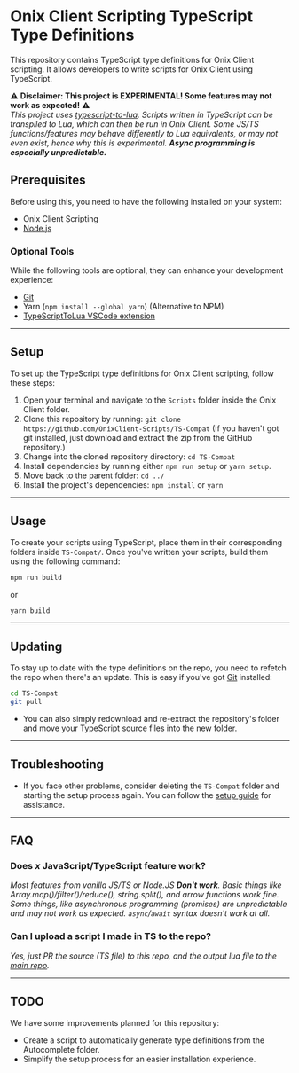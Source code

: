 # Onix Client Scripting TypeScript Type Definitions

This repository contains TypeScript type definitions for Onix Client scripting. It allows developers to write scripts for Onix Client using TypeScript.<br>

⚠️ **Disclaimer: This project is EXPERIMENTAL! Some features may not work as expected!** ⚠️<br>
*This project uses [typescript-to-lua](https://typescripttolua.github.io/docs/). Scripts written in TypeScript can be transpiled to Lua, which can then be run in Onix Client. Some JS/TS functions/features may behave differently to Lua equivalents, or may not even exist, hence why this is experimental. **Async programming is especially unpredictable.***

## Prerequisites
Before using this, you need to have the following installed on your system:

- Onix Client Scripting
- [Node.js](https://nodejs.org/en/download/current)

### Optional Tools
While the following tools are optional, they can enhance your development experience:

- [Git](https://git-scm.com/downloads)
- Yarn (`npm install --global yarn`) (Alternative to NPM)
- [TypeScriptToLua VSCode extension](https://marketplace.visualstudio.com/items?itemName=typescript-to-lua.vscode-typescript-to-lua)

---
## Setup
To set up the TypeScript type definitions for Onix Client scripting, follow these steps:

1. Open your terminal and navigate to the `Scripts` folder inside the Onix Client folder.
2. Clone this repository by running: `git clone https://github.com/OnixClient-Scripts/TS-Compat` (If you haven't got git installed, just download and extract the zip from the GitHub repository.)
3. Change into the cloned repository directory: `cd TS-Compat`
4. Install dependencies by running either `npm run setup` or `yarn setup`.
5. Move back to the parent folder: `cd ../`
6. Install the project's dependencies: `npm install` or `yarn`
---
## Usage
To create your scripts using TypeScript, place them in their corresponding folders inside `TS-Compat/`. Once you've written your scripts, build them using the following command:
```bash
npm run build
```
or
```bash
yarn build
```
---
## Updating
To stay up to date with the type definitions on the repo, you need to refetch the repo when there's an update. This is easy if you've got [Git](https://git-scm.com/downloads) installed:
```bash
cd TS-Compat
git pull
```
- You can also simply redownload and re-extract the repository's folder and move your TypeScript source files into the new folder.
---
## Troubleshooting
- If you face other problems, consider deleting the `TS-Compat` folder and starting the setup process again. You can follow the [setup guide](https://github.com/OnixClient-Scripts/TS-Compat/blob/main/README.md#setup) for assistance.
---
## FAQ

### Does *x* JavaScript/TypeScript feature work?
*Most features from vanilla JS/TS or Node.JS **Don't work**. Basic things like Array.map()/filter()/reduce(), string.split(), and arrow functions work fine. Some things, like asynchronous programming (promises) are unpredictable and may not work as expected. `async`/`await` syntax doesn't work at all.*

### Can I upload a script I made in TS to the repo?
*Yes, just PR the source (TS file) to this repo, and the output lua file to the [main repo](https://github.com/OnixClient-Scripts/OnixClient_Scripts/).*

---
## TODO
We have some improvements planned for this repository:

- Create a script to automatically generate type definitions from the Autocomplete folder.
- Simplify the setup process for an easier installation experience.
